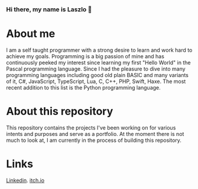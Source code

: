 ### Hi there, my name is Laszlo 👋

# About me
I am a self taught programmer with a strong desire to learn and work hard to achieve my goals. Programming is a big passion of mine and has continuously peeked my interest since learning my first "Hello World" in the Pascal programming language. Since I had the pleasure to dive into many programming languages including good old plain BASIC and many variants of it, C#, JavaScript, TypeScript, Lua, C, C++, PHP, Swift, Haxe. The most recent addition to this list is the Python programming language. 

# About this repository
This repository contains the projects I've been working on for various intents and purposes and serve as a portfolio. At the moment there is not much to look at, I am currently in the process of building this repository.

# Links
[Linkedin](https://www.linkedin.com/in/laszlo-koosz-235654267/).
[itch.io](https://gametemplates.itch.io)

<!--
**Ficekem/Ficekem** is a ✨ _special_ ✨ repository because its `README.md` (this file) appears on your GitHub profile.

Here are some ideas to get you started:

- 🔭 I’m currently working on ...
- 🌱 I’m currently learning ...
- 👯 I’m looking to collaborate on ...
- 🤔 I’m looking for help with ...
- 💬 Ask me about ...
- 📫 How to reach me: ...
- 😄 Pronouns: ...
- ⚡ Fun fact: ...
-->
